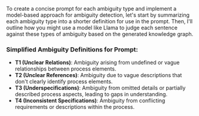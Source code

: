 To create a concise prompt for each ambiguity type and implement a model-based approach for ambiguity detection, let's start by summarizing each ambiguity type into a shorter definition for use in the prompt. Then, I'll outline how you might use a model like Llama to judge each sentence against these types of ambiguity based on the generated knowledge graph.

### Simplified Ambiguity Definitions for Prompt:
- **T1 (Unclear Relations)**: Ambiguity arising from undefined or vague relationships between process elements.
- **T2 (Unclear References)**: Ambiguity due to vague descriptions that don't clearly identify process elements.
- **T3 (Underspecifications)**: Ambiguity from omitted details or partially described process aspects, leading to gaps in understanding.
- **T4 (Inconsistent Specifications)**: Ambiguity from conflicting requirements or descriptions within the process.

